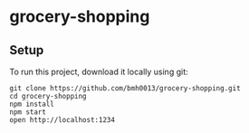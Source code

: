 # grocery-shopping

## Setup
To run this project, download it locally using git:
```
git clone https://github.com/bmh0013/grocery-shopping.git
cd grocery-shopping
npm install
npm start
open http://localhost:1234
```
